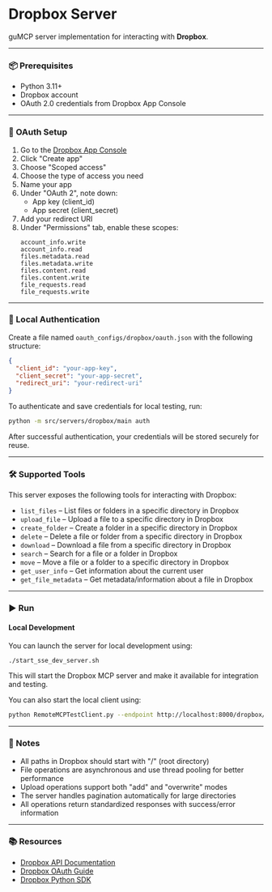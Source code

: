 # Dropbox Server

guMCP server implementation for interacting with **Dropbox**.

---

### 📦 Prerequisites

- Python 3.11+
- Dropbox account
- OAuth 2.0 credentials from Dropbox App Console

---

### 🔐 OAuth Setup

1. Go to the [Dropbox App Console](https://www.dropbox.com/developers/apps)
2. Click "Create app"
3. Choose "Scoped access"
4. Choose the type of access you need
5. Name your app
6. Under "OAuth 2", note down:
   - App key (client_id)
   - App secret (client_secret)
7. Add your redirect URI
8. Under "Permissions" tab, enable these scopes:
   ```
   account_info.write
   account_info.read
   files.metadata.read
   files.metadata.write
   files.content.read
   files.content.write
   file_requests.read
   file_requests.write

   ```

---

### 🔐 Local Authentication

Create a file named `oauth_configs/dropbox/oauth.json` with the following structure:

```json
{
  "client_id": "your-app-key",
  "client_secret": "your-app-secret",
  "redirect_uri": "your-redirect-uri"
}   
```

To authenticate and save credentials for local testing, run:

```bash
python -m src/servers/dropbox/main auth
```

After successful authentication, your credentials will be stored securely for reuse.

---

### 🛠️ Supported Tools

This server exposes the following tools for interacting with Dropbox:

- `list_files` – List files or folders in a specific directory in Dropbox
- `upload_file` – Upload a file to a specific directory in Dropbox
- `create_folder` – Create a folder in a specific directory in Dropbox
- `delete` – Delete a file or folder from a specific directory in Dropbox
- `download` – Download a file from a specific directory in Dropbox
- `search` – Search for a file or a folder in Dropbox
- `move` – Move a file or a folder to a specific directory in Dropbox
- `get_user_info` – Get information about the current user
- `get_file_metadata` – Get metadata/information about a file in Dropbox

---

### ▶️ Run

#### Local Development

You can launch the server for local development using:

```bash
./start_sse_dev_server.sh
```

This will start the Dropbox MCP server and make it available for integration and testing.

You can also start the local client using:

```bash
python RemoteMCPTestClient.py --endpoint http://localhost:8000/dropbox/local
```

---

### 📎 Notes

- All paths in Dropbox should start with "/" (root directory)
- File operations are asynchronous and use thread pooling for better performance
- Upload operations support both "add" and "overwrite" modes
- The server handles pagination automatically for large directories
- All operations return standardized responses with success/error information

---

### 📚 Resources

- [Dropbox API Documentation](https://www.dropbox.com/developers/documentation)
- [Dropbox OAuth Guide](https://www.dropbox.com/developers/reference/oauth-guide)
- [Dropbox Python SDK](https://github.com/dropbox/dropbox-sdk-python)
